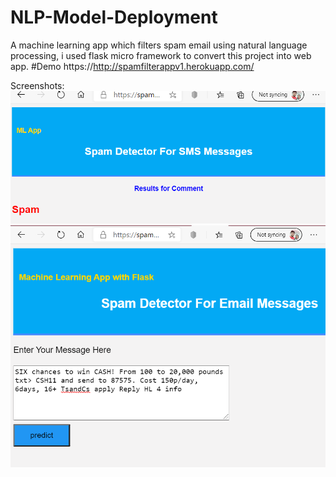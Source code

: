 # NLP-Model-Deployment
A machine learning app which filters spam email using natural language processing, i used flask micro framework to convert this project into web app.
#Demo https://http://spamfilterappv1.herokuapp.com/

Screenshots:
<img src="https://github.com/saxenaudit/email_spam_filter_app/blob/master/screenshots/spamfilterresult.png" alt="natural language processing"/>
<br>
<img src="https://github.com/saxenaudit/email_spam_filter_app/blob/master/screenshots/spamfiltermain.png" alt="natural language processing" />
